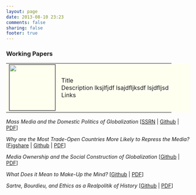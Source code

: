```yaml
---
layout: page
date: 2013-08-10 23:23
comments: false
sharing: false
footer: true
---
```

### Working Papers

<table bgcolor="#FFFFF" width="100%">
	<tr>
		<td><img src="https://farm4.staticflickr.com/3915/14917713997_c5e5540952_s.jpg" width="125" height="125" border="1" bordercolor="#000000"></td>
		<td align="left">Title <br> Description lksjlfjdf lsajdfljksdf lsjdfljsd <br> Links <br> </td>
	</tr>
</table>

*Mass Media and the Domestic Politics of Globalization* [[SSRN](http://papers.ssrn.com/sol3/papers.cfm?abstract_id=2320218) | [Github](https://github.com/jmrphy/media_and_domestic_politics_of_globalization) | [PDF](https://github.com/jmrphy/globalization_mass_media/blob/master/article/globalization_mass_media.pdf?raw=true)]

*Why are the Most Trade-Open Countries More Likely to Repress the Media?* [[Figshare](http://figshare.com/articles/Why_are_More_Trade_Open_Countries_More_Likely_to_Repress_the_Media_/997696) | [Github](https://github.com/jmrphy/globalization_media_freedom) | [PDF](https://github.com/jmrphy/globalization_media_freedom/blob/master/trade_media_freedom.pdf?raw=true)]


*Media Ownership and the Social Construction of Globalization* [[Github](https://github.com/jmrphy/social_construction_of_globalization) | [PDF](https://github.com/jmrphy/social_construction_of_globalization/blob/master/social_construction_of_globalization.pdf?raw=true)]


*What Does it Mean to Make-Up the Mind?* [[Github](https://github.com/jmrphy/plato_lacan) | [PDF](https://github.com/jmrphy/plato_lacan/blob/master/plato_lacan.pdf?raw=true)]


*Sartre, Bourdieu, and Ethics as a *Realpolitik* of History* [[Github](https://github.com/jmrphy/sartre_bourdieu) | [PDF](https://github.com/jmrphy/sartre_bourdieu/blob/master/sartre_bourdieu.pdf?raw=true)]

